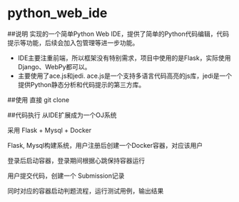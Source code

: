 # python_web_ide
##说明
实现的一个简单Python Web IDE，提供了简单的Python代码编辑，代码提示等功能，后续会加入包管理等进一步功能。

* IDE主要注重前端，所以框架没有特别需求，项目中使用的是Flask，实际使用Django、WebPy都可以。
* 主要使用了ace.js和jedi. ace.js是一个支持多语言代码高亮的js库，jedi是一个提供Python静态分析和代码提示的第三方库。

##使用
直接
    git clone 

##代码执行
从IDE扩展成为一个OJ系统

采用 Flask + Mysql + Docker

Flask, Mysql构建系统，用户注册后创建一个Docker容器，对应该用户

登录后启动容器，登录期间根据心跳保持容器运行

用户提交代码，创建一个 Submission记录

同时对应的容器启动判题流程，运行测试用例，输出结果
